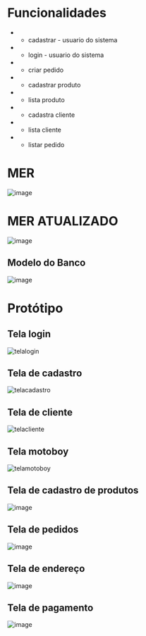 # Funcionalidades

* - cadastrar - usuario do sistema 
* - login - usuario do sistema 
* - criar pedido
* - cadastrar produto
* - lista produto
* - cadastra cliente 
* - lista cliente 
* - listar pedido
 
# MER
    
![image](https://github.com/carlosgomessouza/Pizzaria-Senac/assets/126069225/ed96113d-a2ec-4b3d-a5f4-d345bf3f967c)

# MER ATUALIZADO

![image](https://github.com/carlosgomessouza/Pizzaria-Senac/assets/143233334/6fd268e0-8e28-4737-8a0d-47cde915bbe2)


## Modelo do Banco

![image](https://github.com/carlosgomessouza/Pizzaria-Senac/assets/126069225/a07c10f0-b195-4ccf-bde5-204122bac7c5)


# Protótipo
## Tela login

![telalogin](https://github.com/carlosgomessouza/Pizzaria-Senac/assets/102757641/8398618e-5f18-4137-ae05-adb38c089cc4)

## Tela de cadastro

![telacadastro](https://github.com/carlosgomessouza/Pizzaria-Senac/assets/102757641/7872a40e-3944-41c0-9398-bda5901235a7)

## Tela de cliente

![telacliente](https://github.com/carlosgomessouza/Pizzaria-Senac/assets/102757641/09e242b2-37d4-49b1-8a71-6dc2f790f302)


## Tela motoboy

![telamotoboy](https://github.com/carlosgomessouza/Pizzaria-Senac/assets/102757641/dcae3905-4d90-43b9-a409-9983554c0472)


## Tela de cadastro de produtos

![image](https://github.com/carlosgomessouza/Pizzaria-Senac/assets/143851063/2eba175d-e780-45cc-823b-298da210ad2f)


## Tela de pedidos

![image](https://github.com/carlosgomessouza/Pizzaria-Senac/assets/143851063/eba1f613-7a98-4f68-8d76-350fbb5e809c)

## Tela de endereço

![image](https://github.com/carlosgomessouza/Pizzaria-Senac/assets/143851063/439018d4-58e2-4b9d-8abb-e9b6cbc3c3a4)


## Tela de pagamento

![image](https://github.com/carlosgomessouza/Pizzaria-Senac/assets/143851063/a40d0380-c41c-4aff-97fd-08f94f4716a2)



